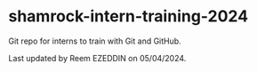 # shamrock-intern-training-2024

Git repo for interns to train with Git and GitHub.

Last updated by Reem EZEDDIN on 05/04/2024.
